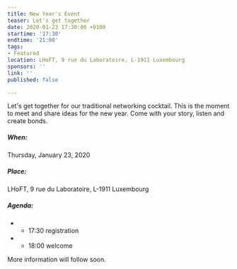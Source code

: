 ```yaml
---
title: New Year's Event
teaser: Let's get together
date: 2020-01-23 17:30:00 +0100
startime: '17:30'
endtime: '21:00'
tags:
- Featured
location: LHoFT, 9 rue du Laboratoire, L-1911 Luxembourg
sponsors: ''
link: ''
published: false

---
```

Let's get together for our traditional networking cocktail. This is the moment to meet and share ideas for the new year. Come with your story, listen and create bonds.

##### When:

Thursday, January 23, 2020

##### Place:

LHoFT, 9 rue du Laboratoire, L-1911 Luxembourg

##### Agenda:

* - 17:30 registration
* - 18:00 welcome

More information will follow soon.
